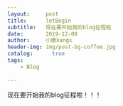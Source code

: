 ```yaml
---
layout:     post
title:      letBegin
subtitle:   现在要开始我的blog征程啦
date:       2019-12-08            
author:     小康kangs                
header-img: img/post-bg-coffee.jpg
catalog: 	  true
tags:
    - Blog
        
---
```


现在要开始我的blog征程啦！！！
